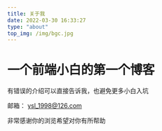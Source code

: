 ```yaml
---
title: 关于我
date: 2022-03-30 16:33:27
type: "about"
top_img: /img/bgc.jpg
---
```

# 一个前端小白的第一个博客

有错误的介绍可以直接告诉我，也避免更多小白入坑

邮箱： ysl_1998@126.com

非常感谢你的浏览希望对你有所帮助
